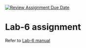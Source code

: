 [![Review Assignment Due Date](https://classroom.github.com/assets/deadline-readme-button-24ddc0f5d75046c5622901739e7c5dd533143b0c8e959d652212380cedb1ea36.svg)](https://classroom.github.com/a/NMZ7f7ys)
# Lab-6 assignment

Refer to [Lab-6 manual](https://nju-cn-course.gitbook.io/nju-computer-network-lab-manual/lab-6)
